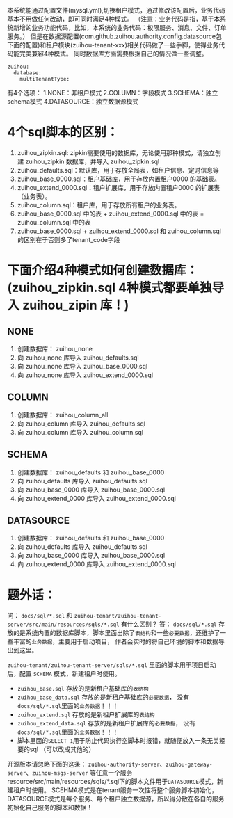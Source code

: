 本系统能通过配置文件(mysql.yml),切换租户模式，通过修改该配置后，业务代码基本不用做任何改动，即可同时满足4种模式。
（注意：业务代码是指，基于本系统新增的业务功能代码，比如，本系统的业务代码：权限服务、消息、文件、订单服务。）
但是在数据源配置(com.github.zuihou.authority.config.datasource包下面的配置)和租户模块(zuihou-tenant-xxx)相关代码做了一些手脚，使得业务代码能完美兼容4种模式。
同时数据库方面需要根据自己的情况做一些调整。
```
zuihou:
  database:
    multiTenantType:  
```
有4个选项：
1.NONE：非租户模式
2.COLUMN：字段模式
3.SCHEMA：独立schema模式
4.DATASOURCE：独立数据源模式

# 4个sql脚本的区别：
1. zuihou_zipkin.sql: zipkin需要使用的数据库，无论使用那种模式，请独立创建 zuihou_zipkin 数据库，并导入 zuihou_zipkin.sql 
2. zuihou_defaults.sql：默认库，用于存放全局表，如租户信息、定时信息等
3. zuihou_base_0000.sql：租户基础库，用于存放内置租户0000 的基础表。
4. zuihou_extend_0000.sql：租户扩展库，用于存放内置租户0000 的扩展表（业务表）。
5. zuihou_column.sql：租户库，用于存放所有租户的业务表。
6. zuihou_base_0000.sql 中的表 + zuihou_extend_0000.sql 中的表 = zuihou_column.sql 中的表
7. zuihou_base_0000.sql + zuihou_extend_0000.sql 和 zuihou_column.sql 的区别在于否则多了tenant_code字段


# 下面介绍4种模式如何创建数据库：(zuihou_zipkin.sql 4种模式都要单独导入 zuihou_zipin 库！)
## NONE
1. 创建数据库： zuihou_none
2. 向 zuihou_none 库导入 zuihou_defaults.sql 
3. 向 zuihou_none 库导入 zuihou_base_0000.sql 
3. 向 zuihou_none 库导入 zuihou_extend_0000.sql 

## COLUMN
1. 创建数据库： zuihou_column_all
2. 向 zuihou_column 库导入 zuihou_defaults.sql 
3. 向 zuihou_column 库导入 zuihou_column.sql 

## SCHEMA
1. 创建数据库： zuihou_defaults 和 zuihou_base_0000
2. 向 zuihou_defaults 库导入 zuihou_defaults.sql 
3. 向 zuihou_base_0000 库导入 zuihou_base_0000.sql 
4. 向 zuihou_extend_0000 库导入 zuihou_extend_0000.sql 

## DATASOURCE
1. 创建数据库： zuihou_defaults 和 zuihou_base_0000
2. 向 zuihou_defaults 库导入 zuihou_defaults.sql 
3. 向 zuihou_base_0000 库导入 zuihou_base_0000.sql 
4. 向 zuihou_extend_0000 库导入 zuihou_extend_0000.sql 


# 题外话：
问： `docs/sql/*.sql` 和 `zuihou-tenant/zuihou-tenant-server/src/main/resources/sqls/*.sql` 有什么区别？
答：
`docs/sql/*.sql` 存放的是系统内置的数据库脚本，脚本里面出除了`表结构`和一些`必要数据`，还维护了一些丰富的`业务数据`，主要用于启动项目，
作者会实时的将自己环境的脚本和数据导出到这里。

`zuihou-tenant/zuihou-tenant-server/sqls/*.sql` 里面的脚本用于项目启动后，配置 `SCHEMA` 模式，新建租户时使用。 
- `zuihou_base.sql` 存放的是新租户基础库的`表结构`
- `zuihou_base_data.sql` 存放的是新租户基础库的`必要数据`， 没有`docs/sql/*.sql`里面的`业务数据`！！！
- `zuihou_extend.sql` 存放的是新租户扩展库的`表结构`
- `zuihou_extend_data.sql` 存放的是新租户扩展库的`必要数据`， 没有`docs/sql/*.sql`里面的`业务数据`！！！
- 脚本里面的`SELECT 1`用于防止代码执行空脚本时报错，就随便放入一条无关紧要的sql （可以改成其他的）


开源版本请忽略下面的这条：
`zuihou-authority-server`、`zuihou-gateway-server`、`zuihou-msgs-server` 等任意一个服务resource/src/main/resources/sqls/*.sql下的脚本文件用于`DATASOURCE`模式，新建租户时使用。
SCEHMA模式是在tenant服务一次性将整个服务脚本初始化，DATASOURCE模式是每个服务、每个租户独立数据源，所以得分散在各自的服务初始化自己服务的脚本和数据！


